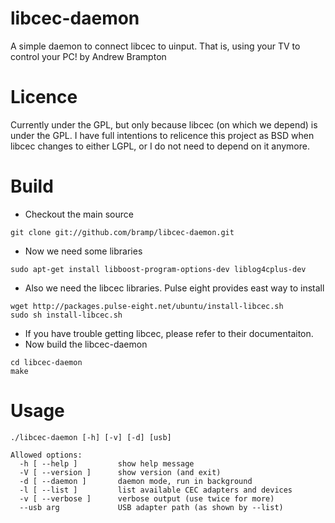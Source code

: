 libcec-daemon
=============
A simple daemon to connect libcec to uinput. That is, using your TV to control your PC!
by Andrew Brampton

Licence
=======
Currently under the GPL, but only because libcec (on which we depend) is under
the GPL. I have full intentions to relicence this project as BSD when libcec
changes to either LGPL, or I do not need to depend on it anymore.

Build
=====
* Checkout the main source

```
git clone git://github.com/bramp/libcec-daemon.git
```

* Now we need some libraries

```
sudo apt-get install libboost-program-options-dev liblog4cplus-dev
```

* Also we need the libcec libraries. Pulse eight provides east way to install

```
wget http://packages.pulse-eight.net/ubuntu/install-libcec.sh
sudo sh install-libcec.sh
```

* If you have trouble getting libcec, please refer to their documentaiton.
* Now build the libcec-daemon

```
cd libcec-daemon
make
```

Usage
====
```
./libcec-daemon [-h] [-v] [-d] [usb]

Allowed options:
  -h [ --help ]         show help message
  -V [ --version ]      show version (and exit)
  -d [ --daemon ]       daemon mode, run in background
  -l [ --list ]         list available CEC adapters and devices
  -v [ --verbose ]      verbose output (use twice for more)
  --usb arg             USB adapter path (as shown by --list)
```
